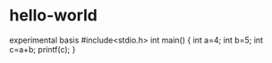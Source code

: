 # hello-world
experimental basis
#include<stdio.h>
int main()
{
int a=4;
int b=5;
int c=a+b;
printf(c);
}
